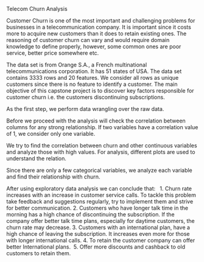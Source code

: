 Telecom Churn Analysis

Customer Churn is one of the most important and challenging problems for businesses in a telecommunication company. It is important since it costs more to acquire new customers than it does to retain existing ones. The reasoning of customer churn can vary and would require domain knowledge to define properly, however, some common ones are poor service, better price somewhere etc. 

The data set is from Orange S.A., a French multinational telecommunications corporation. It has 51 states of USA. The data set contains 3333 rows and 20 features. We consider all rows as unique customers since there is no feature to identify a customer. The main objective of this capstone project is to discover key factors responsible for customer churn i.e. the customers discontinuing subscriptions.

As the first step, we perform data wrangling over the raw data. 

Before we proceed with the analysis will check the correlation between columns for any strong relationship. If two variables have a correlation value of 1, we consider only one variable. 

We try to find the correlation between churn and other continuous variables and analyze those with high values. For analysis, different plots are used to understand the relation.

Since there are only a few categorical variables, we analyze each variable and find their relationship with churn.

After using exploratory data analysis we can conclude that:  
    1. Churn rate increases with an increase in customer service calls. To tackle this problem take feedback and suggestions regularly, try to implement them and strive for better communication.
    2. Customers who have longer talk time in the morning has a high chance of discontinuing the subscription. If the company offer better talk time plans, especially for daytime customers, the churn rate may decrease.
    3. Customers with an international plan, have a high chance of leaving the subscription. It increases even more for those with longer international calls.
    4. To retain the customer company can offer better International plans. 
    5. Offer more discounts and cashback to old customers to retain them.
